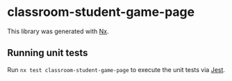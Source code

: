 # classroom-student-game-page

This library was generated with [Nx](https://nx.dev).

## Running unit tests

Run `nx test classroom-student-game-page` to execute the unit tests via [Jest](https://jestjs.io).
